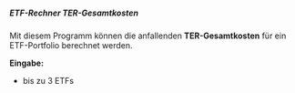 ##### ETF-Rechner TER-Gesamtkosten #####

Mit diesem Programm können die anfallenden **TER-Gesamtkosten** für ein ETF-Portfolio berechnet werden.

**Eingabe:**

- bis zu 3 ETFs
